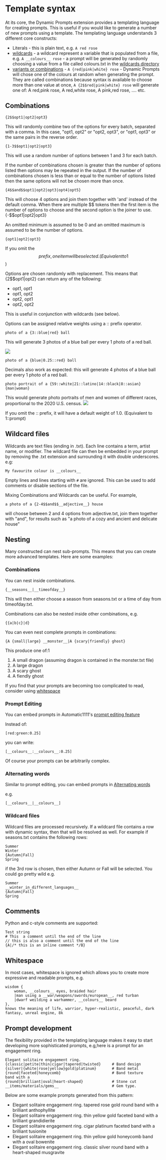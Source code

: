 # Template syntax

At its core, the Dynamic Prompts extension provides a templating language for creating prompts. This is useful if you would like to generate a number of new prompts using a template. The templating language understands 3 different core constructs:
* Literals - this is plain text, e.g. `A red rose`
* [wildcards](https://github.com/adieyal/sd-dynamic-prompts/blob/main/docs/SYNTAX.md#wildcard-files) - a wildcard represent a variable that is populated from a file, e.g. `A __colours__ rose` - a prompt will be generated by randomly choosing a value from a file called colours.txt in the [wildcards directory](https://github.com/adieyal/sd-dynamic-prompts#wildcard_dir)
* [variants or combinations](https://github.com/adieyal/sd-dynamic-prompts/blob/main/docs/SYNTAX.md#combinations) - `A {red|pink|white} rose` - Dynamic Prompts will chose one of the colours at random when generating the prompt. They are called combinations because syntax is available to choose more than one value at once, `A {2$$red|pink|white} rose` will generate one of: A red,pink rose, A red,white rose, A pink,red rose, .... etc.

## Combinations
	{2$$opt1|opt2|opt3}

This will randomly combine two of the options for every batch, separated with a comma.  In this case, "opt1, opt2" or "opt2, opt3", or "opt1, opt3" or the same pairs in the reverse order.

	{1-3$$opt1|opt2|opt3}

This will use a random number of options between 1 and 3 for each batch. 

If the number of combinations chosen is greater than the number of options listed then options may be repeated in the output.
If the number of combinations chosen is less than or equal to the number of options listed then the same options will not be chosen more than once.

	{4$$and$$opt1|opt2|opt3|opt4|opt5}

This will choose 4 options and join them together with 'and' instead of the default comma. When there are multiple $$ tokens then the first item is the number of options to choose and the second option is the joiner to use.
	{-$$opt1|opt2|opt3}

An omitted minimum is assumed to be 0 and an omitted maximum is assumed to be the number of options.

	{opt1|opt2|opt3}

If you omit the $$ prefix, one item will be selected. (Equivalent to 1$$)

Options are chosen randomly with replacement. This means that {2$$opt1|opt2} can return any of the following:
- opt1, opt1
- opt1, opt2
- opt2, opt1
- opt2, opt2

This is useful in conjunction with wildcards (see below).


Options can be assigned relative weights using a :: prefix operator.

	photo of a {3::blue|red} ball

This will generate 3 photos of a blue ball per every 1 photo of a red ball.

<img src="../images/weighting-colours.png">

	photo of a {blue|0.25::red} ball
	
Decimals also work as expected: this will generate 4 photos of a blue ball per every 1 photo of a red ball.

	photo portrait of a {59::white|21::latino|14::black|8::asian} {man|woman}

This would generate photo portraits of men and women of different races, proportional to the 2020 U.S. census.
<img src="../images/weighting-us-population.png">

If you omit the :: prefix, it will have a default weight of 1.0. (Equivalent to 1::prompt)

## Wildcard files
Wildcards are text files (ending in .txt). Each line contains a term, artist name, or modifier. The wildcard file can then be embedded in your prompt by removing the .txt extension and surrounding it with double underscores. e.g:

	My favourite colour is __colours__

Empty lines and lines starting with `#` are ignored. This can be used to add comments or disable sections of the file.

Mixing Combinations and Wildcards can be useful. For example,

	a photo of a {2-4$$and$$__adjective__} house

will choose between 2 and 4 options from adjective.txt, join them together with "and", for results such as "a photo of a cozy and ancient and delicate house"


## Nesting

Many constructed can nest sub-prompts. This means that you can create more advanced templates. Here are some examples:

### Combinations
You can nest inside combinations.

    {__seasons__|__timeofday__}


This will then either choose a season from seasons.txt or a time of day from timeofday.txt.

Combinations can also be nested inside other combinations, e.g. 

    {{a|b|c}|d}

You can even nest complete prompts in combinations:

	{A {small|large} __monster__|A {scary|friendly} ghost}

This produce one of:1
1. A small dragon (assuming dragon is contained in the monster.txt file)
2. A large dragon
3. A scary ghost
4. A fiendly ghost

If you find that your prompts are becoming too complicated to read, consider using [whitespace](SYNTAX.md#whitespace)

### Prompt Editing
You can embed prompts in Automatic1111's [prompt editing feature](https://github.com/AUTOMATIC1111/stable-diffusion-webui/wiki/Features#prompt-editing)

Instead of:

	[red:green:0.25]

you can write:

	[__colours__:__colours__:0.25]

Of course your prompts can be arbitrarily complex.

### Alternating words
Similar to prompt editing, you can embed prompts in [Alternating words](https://github.com/AUTOMATIC1111/stable-diffusion-webui/wiki/Features#alternating-words)

e.g.

	[__colours__|__colours__]

### Wildcard files
Wildcard files are processed recursively. If a wildcard file contains a row with dynamic syntax, then that will be resolved as well. For example if seasons.txt contains the following rows:

	Summer
	Winter
	{Autumn|Fall}
	Spring

if the 3rd row is chosen, then either Autumn or Fall will be selected. You could go pretty wild e.g.

	Summer
	__winter_in_different_languages__
	{Autumn|Fall}
	Spring

## Comments
Python and c-style comments are supported:

    Test string
    # This  a comment until the end of the line
    // this is also a comment until the end of the line
    {A|/* this is an inline comment */B}

## Whitespace
In most cases, whitespace is ignored which allows you to create more expressive and readable prompts, e.g.

	wisdom {
    	woman, __colours__ eyes, braided hair
    	|man using a __war/weapons/swords/european__, red turban
    	|dwarf weilding a warhammer, __colours__ beard
	}, 
	knows the meaning of life, warrior, hyper-realistic, peaceful, dark fantasy, unreal engine, 8k

## Prompt development
The flexibility provided in the templating language makes it easy to start developing more sophisticated prompts, e.g,here is a prompt for an engagement ring. 

    Elegant solitaire engagement ring. 
    {classic|petite|thin|cigar|tapered|twisted}     # Band design
    {silver|{white|rose|yellow}gold|platinum}       # Band metal
    {round|faceted|honeycomb}                       # Band texture
    band with a
    {round|brilliant|oval|heart-shaped}             # Stone cut
    __items/materials/gems__                        # Gem type. 

Below are some example prompts generated from this pattern:
- Elegant solitaire engagement ring. tapered rose gold round band with a brilliant anthophyllite
- Elegant solitaire engagement ring. thin yellow gold faceted band with a brilliant grandidierite
- Elegant solitaire engagement ring. cigar platinum faceted band with a brilliant tusionite
- Elegant solitaire engagement ring. thin yellow gold honeycomb band with a oval bowenite
- Elegant solitaire engagement ring. classic silver round band with a heart-shaped musgravite
